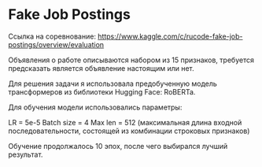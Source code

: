 # Fake Job Postings

Ссылка на соревнование: https://www.kaggle.com/c/rucode-fake-job-postings/overview/evaluation

Объявления о работе описываются набором из 15 признаков, требуется предсказать является объявление настоящим или нет.

Для решения задачи я использовала предобученную модель трансформеров из библиотеки Hugging Face: RoBERTa.

Для обучения модели использовались параметры:

LR = 5e-5
Batch size = 4
Max len = 512 (максимальная длина входной последовательности, состоящей из комбинации строковых признаков)

Обучение продолжалось 10 эпох, после чего выбирался лучший результат.
